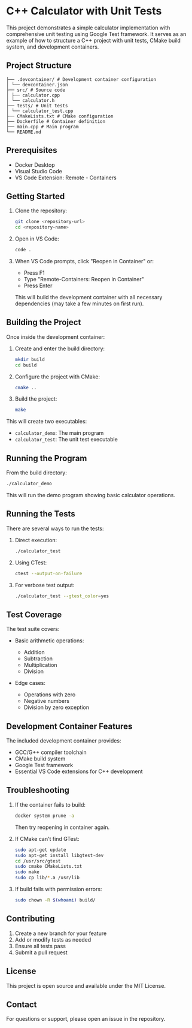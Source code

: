 # C++ Calculator with Unit Tests

This project demonstrates a simple calculator implementation with comprehensive unit testing using Google Test framework. It serves as an example of how to structure a C++ project with unit tests, CMake build system, and development containers.

## Project Structure 
```
├── .devcontainer/ # Development container configuration
│ └── devcontainer.json
├── src/ # Source code
│ ├── calculator.cpp
│ └── calculator.h
├── tests/ # Unit tests
│ └── calculator_test.cpp
├── CMakeLists.txt # CMake configuration
├── Dockerfile # Container definition
├── main.cpp # Main program
└── README.md
```

## Prerequisites

- Docker Desktop
- Visual Studio Code
- VS Code Extension: Remote - Containers

## Getting Started

1. Clone the repository:
   ```bash
   git clone <repository-url>
   cd <repository-name>
   ```

2. Open in VS Code:
   ```bash
   code .
   ```

3. When VS Code prompts, click "Reopen in Container" or:
   - Press F1
   - Type "Remote-Containers: Reopen in Container"
   - Press Enter

   This will build the development container with all necessary dependencies (may take a few minutes on first run).

## Building the Project

Once inside the development container:

1. Create and enter the build directory:
   ```bash
   mkdir build
   cd build
   ```

2. Configure the project with CMake:
   ```bash
   cmake ..
   ```

3. Build the project:
   ```bash
   make
   ```

This will create two executables:
- `calculator_demo`: The main program
- `calculator_test`: The unit test executable

## Running the Program

From the build directory:

```bash
./calculator_demo
```

This will run the demo program showing basic calculator operations.

## Running the Tests

There are several ways to run the tests:

1. Direct execution:
   ```bash
   ./calculator_test
   ```

2. Using CTest:
   ```bash
   ctest --output-on-failure
   ```

3. For verbose test output:
   ```bash
   ./calculator_test --gtest_color=yes
   ```

## Test Coverage

The test suite covers:

- Basic arithmetic operations:
  - Addition
  - Subtraction
  - Multiplication
  - Division

- Edge cases:
  - Operations with zero
  - Negative numbers
  - Division by zero exception

## Development Container Features

The included development container provides:
- GCC/G++ compiler toolchain
- CMake build system
- Google Test framework
- Essential VS Code extensions for C++ development

## Troubleshooting

1. If the container fails to build:
   ```bash
   docker system prune -a
   ```
   Then try reopening in container again.

2. If CMake can't find GTest:
   ```bash
   sudo apt-get update
   sudo apt-get install libgtest-dev
   cd /usr/src/gtest
   sudo cmake CMakeLists.txt
   sudo make
   sudo cp lib/*.a /usr/lib
   ```

3. If build fails with permission errors:
   ```bash
   sudo chown -R $(whoami) build/
   ```

## Contributing

1. Create a new branch for your feature
2. Add or modify tests as needed
3. Ensure all tests pass
4. Submit a pull request

## License

This project is open source and available under the MIT License.

## Contact

For questions or support, please open an issue in the repository.

